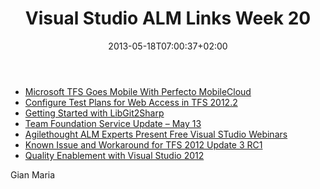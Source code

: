 ﻿---
title: "Visual Studio ALM Links Week 20"
description: ""
date: 2013-05-18T07:00:37+02:00
draft: false
tags: [Visual Studio ALM]
categories: [Visual Studio ALM]
---
- [Microsoft TFS Goes Mobile With Perfecto MobileCloud](http://www.eweek.com/developer/microsoft-tfs-goes-mobile-with-perfecto-mobilecloud/)
- [Configure Test Plans for Web Access in TFS 2012.2](http://nakedalm.com/configure-test-plans-for-web-access-in-tfs-2012-2/)
- [Getting Started with LibGit2Sharp](http://www.woodwardweb.com/git/getting_started_2.html)
- [Team Foundation Service Update – May 13](http://blogs.msdn.com/b/bharry/archive/2013/05/14/team-foundation-service-update-may-13.aspx?utm_source=feedly)
- [Agilethought ALM Experts Present Free Visual STudio Webinars](http://www.agilethought.com/about/news-events/agilethought-alm-experts-present-free-visual-studio-webinars-with-microsoft)
- [Known Issue and Workaround for TFS 2012 Update 3 RC1](http://blogs.msdn.com/b/visualstudioalm/archive/2013/05/15/known-issue-and-workaround-for-tfs-2012-update-3-rc1.aspx)
- [Quality Enablement with Visual Studio 2012](http://nakedalm.com/quality-enablement-with-visual-studio-2012)

Gian Maria
